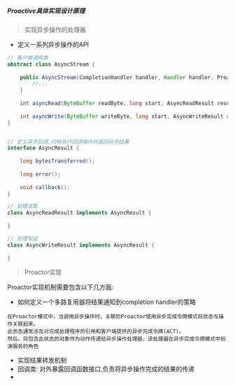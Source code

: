 ##### Proactive具体实现设计原理

> 实现异步操作的处理器

- 定义一系列异步操作的API

```java
// 客户端调用类
abstract class AsyncStream {
    
    public AsyncStream(CompletionHandler handler, Handler handler, Proactor proactor){
        //...
    }
    
    int asyncRead(ByteBuffer readByte, long start, AsyncReadResult result);
    
    int asyncWrite(ByteBuffer writeByte, long start, AsyncWriteResult result);
}


// 定义异步回调,内核执行回调操作并返回异步结果
interface AsyncResult {
    
    long bytesTransferred();
    
    long error();
    
    void callback();
}

// 处理读取
class AsyncReadResult implements AsyncResult {
     
}

// 处理写出
class AsyncWriteResult implements AsyncResult {
    
}
```


> Proactor实现

Proactor实现机制需要包含以下几方面:
- 如何定义一个多路复用器将结果通知到completion handler的策略

```text
在Proactor模式中，当调用异步操作时，关联的Proactor使用异步完成令牌模式将状态与操作关联起来。
此状态通常涉及对完成处理程序的引用和客户端提供的异步完成令牌(ACT)。
然后，将包含此状态的对象作为动作传递给异步操作处理器，该处理器在异步完成令牌模式中扮演服务的角色
```

- 实现结果转发机制
- 回调类: 对外暴露回调函数接口,负责将异步操作完成的结果的传递
- 
